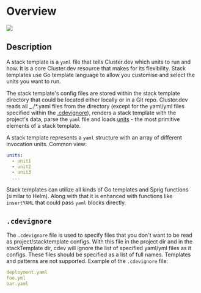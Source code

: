 # Overview

<a href="https://docs.cluster.dev/images/cdev-template-shema2.png" target="_blank"><img src="https://docs.cluster.dev/images/cdev-template-shema2.png" /></a>

## Description

A stack template is a `yaml` file that tells Cluster.dev which units to run and how. It is a core Cluster.dev resource that makes for its flexibility. Stack templates use Go template language to allow you customise and select the units you want to run.

The stack template's config files are stored within the stack template directory that could be located either locally or in a Git repo. Cluster.dev reads all _./*.yaml files from the directory (except for the yaml/yml files specified within the [.cdevignore](#cdevignore)), renders a stack template with the project's data, parse the `yaml` file and loads [units](https://docs.cluster.dev/units-overview/) - the most primitive elements of a stack template. 

A stack template represents a `yaml` structure with an array of different invocation units. Common view:

```yaml
units:
  - unit1
  - unit2
  - unit3
  ...
```

Stack templates can utilize all kinds of Go templates and Sprig functions (similar to Helm). Along with that it is enhanced with functions like `insertYAML` that could pass `yaml` blocks directly.

## `.cdevignore`

The `.cdevignore` file is used to specify files that you don't want to be read as project/stacktemplate configs. With this file in the project dir and in the stackTemplate dir, cdev will ignore the list of specified yaml/yml files as it configs. These files should be specified as a list of full names. Templates and patterns are not supported. Example of the `.cdevignore` file:

```yaml
deployment.yaml
foo.yml
bar.yaml
```
